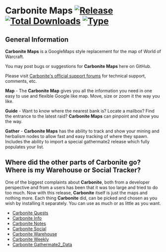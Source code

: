 # Carbonite Maps [![Release](https://img.shields.io/badge/release-7.3.0b-brightgreen.svg)](https://github.com/mikepauer/Carbonite/releases) [![Total Downloads](http://zerosgaming.de/curse_api/carbonite-total.svg)](https://mods.curse.com/addons/wow/carbonite) [![Type](https://img.shields.io/badge/type-LUA-blue.svg)](https://www.lua.org/) #

## General Information ##

**Carbonite Maps** is a GoogleMaps style replacement for the map of World of Warcraft.

You may post bugs or suggestions for **Carbonite Maps** here on GitHub.

Please visit [Carbonite's official support forums](http://www.wowinterface.com/forums/forumdisplay.php?f=116) for technical support, comments, etc.

**Map** - The **Carbonite Map** gives you all the information you need in one easy to use and flexible Google like map. Move, size or zoom it the way you like.

**Guide** - Want to know where the nearest bank is? Locate a mailbox? Find the entrance to the latest raid? **Carbonite Maps** can pinpoint and show you the way.

**Gather** - **Carbonite Maps** has the ability to track and show your mining and herbalism nodes to allow fast and easy tracking of where they spawn. Includes the ability to import a special gathermate2 release which fully populates your list.

## Where did the other parts of Carbonite go? Where is my Warehouse or Social Tracker? ##

One of the biggest complaints about **Carbonite**, both from a developer perspective and from a users has been that it was too large and tried to do too much. Now with this release, **Carbonite** itself is just the maps and nothing more. Each thing **Carbonite** did, can be picked and chosen as you wish by installing it separately. You can use as much or as little as you want.

* [Carbonite Quests](https://github.com/mikepauer/Carbonite.Quests)
* [Carbonite Info](https://github.com/mikepauer/Carbonite.Info)
* [Carbonite Notes](https://github.com/mikepauer/Carbonite.Notes)
* [Carbonite Social](https://github.com/mikepauer/Carbonite.Social)
* [Carbonite Warehouse](https://github.com/mikepauer/Carbonite.Warehouse)
* [Carbonite Weekly](https://github.com/mikepauer/Carbonite.Weekly)
* [Carbonite Gathermate2_Data](https://github.com/mikepauer/Carbonite.Gathermate2_Data)
